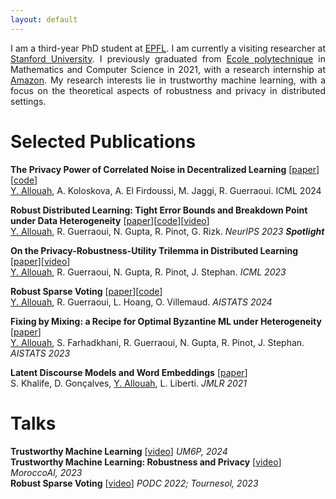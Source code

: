 ```yaml
---
layout: default
---
```


<p style="text-align: justify;">I am a third-year PhD student at <a href="https://www.epfl.ch/en/">EPFL</a>. 
I am currently a visiting researcher at <a href="https://www.stanford.edu/">Stanford University</a>.
I previously graduated from <a href="https://www.polytechnique.edu/en/">Ecole polytechnique</a> in Mathematics and Computer Science in 2021, with a research internship at <a href="https://www.amazon.science/">Amazon</a>.
My research interests lie in trustworthy machine learning, with a focus on the theoretical aspects of robustness and privacy in distributed settings.</p>

[//]: # (Text can be **bold**, _italic_, or ~~strikethrough~~.)

[//]: # ()
[//]: # ([Link to another page]&#40;./another-page.html&#41;.)

[//]: # ()
[//]: # (There should be whitespace between paragraphs.)

[//]: # ()
[//]: # (There should be whitespace between paragraphs. We recommend including a README, or a file with information about your project.)

# Selected Publications

**The Privacy Power of Correlated Noise in Decentralized Learning** [<a href="https://arxiv.org/abs/2405.01031">paper</a>][<a href="https://github.com/elfirdoussilab1/DECOR">code</a>]\
<ins>Y. Allouah</ins>, A. Koloskova, A. El Firdoussi, M. Jaggi, R. Guerraoui. ICML 2024

**Robust Distributed Learning: Tight Error Bounds and Breakdown Point under Data Heterogeneity** [<a href="https://arxiv.org/abs/2309.13591">paper</a>][<a href="https://github.com/GeovaniRizk/Robust-Distributed-Learning-Tight-Error-Bounds-and-Breakdown-Point-under-Data-Heterogeneity">code</a>][<a href="https://slideslive.com/39008854/robust-distributed-learning-tight-error-bounds-and-breakdown-point-under-data-heterogeneity?ref=speaker-53643">video</a>]\
<ins>Y. Allouah</ins>, R. Guerraoui, N. Gupta, R. Pinot, G. Rizk. _NeurIPS 2023 **Spotlight**_

**On the Privacy-Robustness-Utility Trilemma in Distributed Learning** [<a href="https://arxiv.org/abs/2302.04787">paper</a>][<a href="https://slideslive.com/39004056/on-the-privacyrobustnessutility-trilemma-in-distributed-learning?ref=speaker-124898">video</a>]\
<ins>Y. Allouah</ins>, R. Guerraoui, N. Gupta, R. Pinot, J. Stephan. _ICML 2023_

**Robust Sparse Voting** [<a href="https://arxiv.org/abs/2202.08656">paper</a>][<a href="https://github.com/ysfalh/robust-voting">code</a>]\
<ins>Y. Allouah</ins>, R. Guerraoui, L. Hoang, O. Villemaud. _AISTATS 2024_

**Fixing by Mixing: a Recipe for Optimal Byzantine ML under Heterogeneity** [<a href="https://arxiv.org/abs/2302.01772">paper</a>]\
<ins>Y. Allouah</ins>, S. Farhadkhani, R. Guerraoui, N. Gupta, R. Pinot, J. Stephan. _AISTATS 2023_


**Latent Discourse Models and Word Embeddings** [<a href="https://www.jmlr.org/papers/v22/20-1413.html">paper</a>]\
S. Khalife, D. Gonçalves, <ins>Y. Allouah</ins>, L. Liberti. _JMLR 2021_

# Talks

**Trustworthy Machine Learning** [<a href="https://www.youtube.com/live/ccIzC603Vo4?si=VqPOyGQMjBb5bI_c&t=6900">video</a>] _UM6P, 2024_\
**Trustworthy Machine Learning: Robustness and Privacy** [<a href="https://www.youtube.com/watch?v=y1kWgQ-XonM&t=243s&ab_channel=MoroccoAI">video</a>] _MoroccoAI, 2023_\
**Robust Sparse Voting** [<a href="https://www.youtube.com/watch?v=k2qRDbU3HXs&ab_channel=Tournesol">video</a>] _PODC 2022; Tournesol, 2023_


